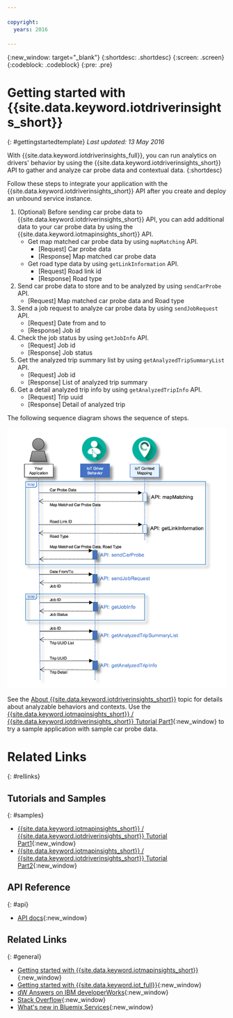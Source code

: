 ```yaml
---

copyright:
  years: 2016

---
```


{:new_window: target="_blank"}
{:shortdesc: .shortdesc}
{:screen: .screen}
{:codeblock: .codeblock}
{:pre: .pre}

# Getting started with {{site.data.keyword.iotdriverinsights_short}}
{: #gettingstartedtemplate}
*Last updated: 13 May 2016*

With {{site.data.keyword.iotdriverinsights_full}}, you can run analytics on drivers' behavior by using the {{site.data.keyword.iotdriverinsights_short}} API to gather and analyze car probe data and contextual data.
{:shortdesc}

Follow these steps to integrate your application with the {{site.data.keyword.iotdriverinsights_short}} API after you create and deploy an unbound service instance. 

1. (Optional) Before sending car probe data to {{site.data.keyword.iotdriverinsights_short}} API, you can add additional data to your car probe data by using the {{site.data.keyword.iotmapinsights_short}} API.
     - Get map matched car probe data by using `mapMatching` API.
        - [Request] Car probe data
        - [Response] Map matched car probe data
     - Get road type data by using `getLinkInformation` API.
        - [Request] Road link id
        - [Response] Road type
2. Send car probe data to store and to be analyzed by using `sendCarProbe` API.
   - [Request] Map matched car probe data and Road type
3. Send a job request to analyze car probe data by using `sendJobRequest` API.
   - [Request] Date from and to
   - [Response] Job id
4. Check the job status by using `getJobInfo` API.
   - [Request] Job id
   - [Response] Job status
5. Get the analyzed trip summary list by using `getAnalyzedTripSummaryList` API.
   - [Request] Job id
   - [Response] List of analyzed trip summary
6. Get a detail analyzed trip info by using `getAnalyzedTripInfo` API.
   - [Request] Trip uuid
   - [Response] Detail of analyzed trip 

The following sequence diagram shows the sequence of steps.

![Typical analysis sequence](images/sequence_diagram.png "Typical analysis sequence")

See the [About {{site.data.keyword.iotdriverinsights_short}}](iotdriverinsights_overview.html) topic for details about analyzable behaviors and contexts. 
Use the [{{site.data.keyword.iotmapinsights_short}} / {{site.data.keyword.iotdriverinsights_short}} Tutorial Part1](https://github.com/IBM-Bluemix/car-data-management){:new_window} to try a sample application with sample car probe data.


# Related Links
{: #rellinks}
## Tutorials and Samples
{: #samples}

* [{{site.data.keyword.iotmapinsights_short}} / {{site.data.keyword.iotdriverinsights_short}} Tutorial Part1](https://github.com/IBM-Bluemix/car-data-management){:new_window}
* [{{site.data.keyword.iotmapinsights_short}} / {{site.data.keyword.iotdriverinsights_short}} Tutorial Part2](https://github.com/IBM-Bluemix/map-driver-insights){:new_window}

## API Reference
{: #api}

* [API docs](http://ibm.biz/IoTDriverBehavior_APIdoc){:new_window}

## Related Links
{: #general}

* [Getting started with {{site.data.keyword.iotmapinsights_short}}](../IotMapInsights/index.html){:new_window}
* [Getting started with {{site.data.keyword.iot_full}}](https://www.ng.bluemix.net/docs/services/IoT/index.html){:new_window}
* [dW Answers on IBM developerWorks](https://developer.ibm.com/answers/topics/iot-driver-behavior){:new_window}
* [Stack Overflow](http://stackoverflow.com/questions/tagged/iot-driver-behavior){:new_window}
* [What's new in Bluemix Services](http://www.ng.bluemix.net/docs/whatsnew/index.html#services_category){:new_window}

